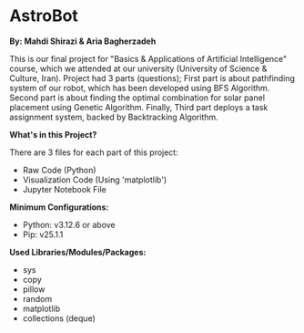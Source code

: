# AstroBot

**By: Mahdi Shirazi & Aria Bagherzadeh**

This is our final project for "Basics & Applications of Artificial Intelligence" course, which we attended at our university (University of Science & Culture, Iran). Project had 3 parts (questions); First part is about pathfinding system of our robot, which has been developed using BFS Algorithm. Second part is about finding the optimal combination for solar panel placement using Genetic Algorithm. Finally, Third part deploys a task assignment system, backed by Backtracking Algorithm.

**What's in this Project?**

There are 3 files for each part of this project:
- Raw Code (Python)
- Visualization Code (Using 'matplotlib')
- Jupyter Notebook File

**Minimum Configurations:**
- Python: v3.12.6 or above
- Pip: v25.1.1

**Used Libraries/Modules/Packages:**
- sys
- copy
- pillow
- random
- matplotlib
- collections (deque)